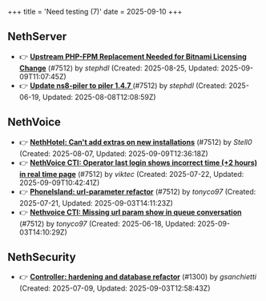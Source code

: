 +++
title = 'Need testing (7)'
date = 2025-09-10
+++

## NethServer
- :point_right: **[Upstream PHP-FPM Replacement Needed for Bitnami Licensing Change](https://github.com/NethServer/dev/issues/7610)** (#7512) by *stephdl* (Created: 2025-08-25, Updated: 2025-09-09T11:07:45Z)
- :point_right: **[Update ns8-piler to piler 1.4.7 ](https://github.com/NethServer/dev/issues/7516)** (#7512) by *stephdl* (Created: 2025-06-19, Updated: 2025-08-08T12:08:59Z)

## NethVoice
- :point_right: **[NethHotel: Can't add extras on new installations](https://github.com/NethServer/dev/issues/7600)** (#7512) by *Stell0* (Created: 2025-08-07, Updated: 2025-09-09T12:36:18Z)
- :point_right: **[NethVoice CTI: Operator last login shows incorrect time (+2 hours) in real time page](https://github.com/NethServer/dev/issues/7565)** (#7512) by *viktec* (Created: 2025-07-22, Updated: 2025-09-09T10:42:41Z)
- :point_right: **[PhoneIsland: url-parameter refactor](https://github.com/NethServer/dev/issues/7559)** (#7512) by *tonyco97* (Created: 2025-07-21, Updated: 2025-09-03T14:11:23Z)
- :point_right: **[Nethvoice CTI: Missing url param show in queue conversation](https://github.com/NethServer/dev/issues/7512)** (#7512) by *tonyco97* (Created: 2025-06-18, Updated: 2025-09-03T14:10:29Z)

## NethSecurity
- :point_right: **[Controller: hardening and database refactor](https://github.com/NethServer/nethsecurity/issues/1300)** (#1300) by *gsanchietti* (Created: 2025-07-09, Updated: 2025-09-03T12:58:43Z)


